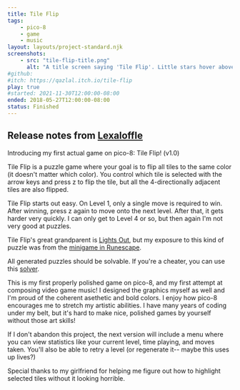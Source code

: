 ```yaml
---
title: Tile Flip
tags:
    - pico-8
    - game
    - music
layout: layouts/project-standard.njk
screenshots:
    - src: "tile-flip-title.png"
      alt: "A title screen saying 'Tile Flip'. Little stars hover above and below the text. Green and yellow squares with abstract designs border the text. Everything is low-resolution and highly saturated."
#github: 
#itch: https://qazlal.itch.io/tile-flip
play: true
#started: 2021-11-30T12:00:00-08:00
ended: 2018-05-27T12:00:00-08:00
status: Finished
---
```


## Release notes from [Lexaloffle](https://www.lexaloffle.com/bbs/?tid=31341)

Introducing my first actual game on pico-8: Tile Flip! (v1.0)

Tile Flip is a puzzle game where your goal is to flip all tiles to the same color (it doesn't matter which color). You control which tile is selected with the arrow keys and press z to flip the tile, but all the 4-directionally adjacent tiles are also flipped.

Tile Flip starts out easy. On Level 1, only a single move is required to win. After winning, press z again to move onto the next level. After that, it gets harder very quickly. I can only get to Level 4 or so, but then again I'm not very good at puzzles.

Tile Flip's great grandparent is [Lights Out](https://en.wikipedia.org/wiki/Lights_Out_(game)), but my exposure to this kind of puzzle was from the [minigame in Runescape](http://runescape.wikia.com/wiki/Dungeoneering/Puzzles#Flip_tiles).

All generated puzzles should be solvable. If you're a cheater, you can use this [solver](http://www.global-rs.com/static/lights_out_solver/solver.html).

This is my first properly polished game on pico-8, and my first attempt at composing video game music! I designed the graphics myself as well and I'm proud of the coherent asethetic and bold colors. I enjoy how pico-8 encourages me to stretch my artistic abilities. I have many years of coding under my belt, but it's hard to make nice, polished games by yourself without those art skills!

If I don't abandon this project, the next version will include a menu where you can view statistics like your current level, time playing, and moves taken. You'll also be able to retry a level (or regenerate it-- maybe this uses up lives?)

Special thanks to my girlfriend for helping me figure out how to highlight selected tiles without it looking horrible.
